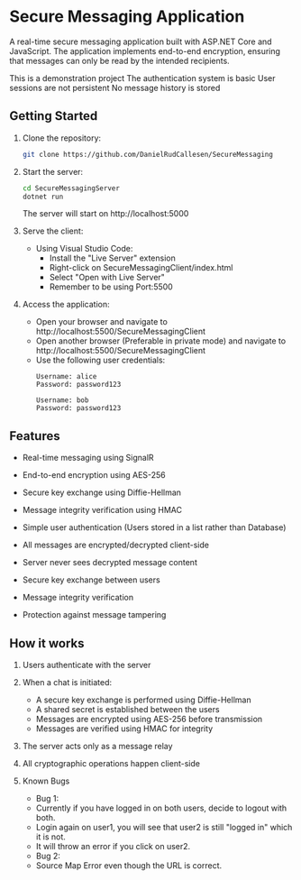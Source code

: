 # Secure Messaging Application

A real-time secure messaging application built with ASP.NET Core and JavaScript. 
The application implements end-to-end encryption, ensuring that messages can only be read by the intended recipients.

This is a demonstration project
The authentication system is basic
User sessions are not persistent
No message history is stored

## Getting Started

1. Clone the repository:
   ```bash
   git clone https://github.com/DanielRudCallesen/SecureMessaging
   ```

2. Start the server:
   ```bash
   cd SecureMessagingServer
   dotnet run
   ```
   The server will start on http://localhost:5000

3. Serve the client:
   - Using Visual Studio Code:
     - Install the "Live Server" extension
     - Right-click on SecureMessagingClient/index.html
     - Select "Open with Live Server"
     - Remember to be using Port:5500
   
4. Access the application:
   - Open your browser and navigate to http://localhost:5500/SecureMessagingClient
   - Open another browser (Preferable in private mode) and navigate to http://localhost:5500/SecureMessagingClient
   - Use the following user credentials:
     ```
     Username: alice
     Password: password123

     Username: bob
     Password: password123
     ```


## Features

- Real-time messaging using SignalR
- End-to-end encryption using AES-256
- Secure key exchange using Diffie-Hellman
- Message integrity verification using HMAC
- Simple user authentication (Users stored in a list rather than Database) 

- All messages are encrypted/decrypted client-side
- Server never sees decrypted message content
- Secure key exchange between users
- Message integrity verification
- Protection against message tampering

## How it works

1. Users authenticate with the server
2. When a chat is initiated:
   - A secure key exchange is performed using Diffie-Hellman
   - A shared secret is established between the users
   - Messages are encrypted using AES-256 before transmission
   - Messages are verified using HMAC for integrity
3. The server acts only as a message relay
4. All cryptographic operations happen client-side

   
5. Known Bugs
   - Bug 1:
   - Currently if you have logged in on both users, decide to logout with both.
   - Login again on user1, you will see that user2 is still "logged in" which it is not.
   - It will throw an error if you click on user2.
   - Bug 2:
   - Source Map Error even though the URL is correct.
